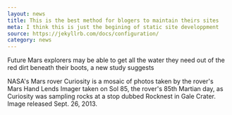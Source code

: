 ```yaml
---
layout: news
title: This is the best method for blogers to maintain theirs sites
meta: I think this is just the begining of static site developpment
source: https://jekyllrb.com/docs/configuration/
category: news
---
```


Future Mars explorers may be able to get all the water they need out of the red dirt beneath their boots, a new study suggests

NASA's Mars rover Curiosity is a mosaic of photos taken by the rover's Mars Hand Lends Imager taken on Sol 85, the rover's 85th Martian day, as Curiosity was sampling rocks at a stop dubbed Rocknest in Gale Crater. Image released Sept. 26, 2013.

